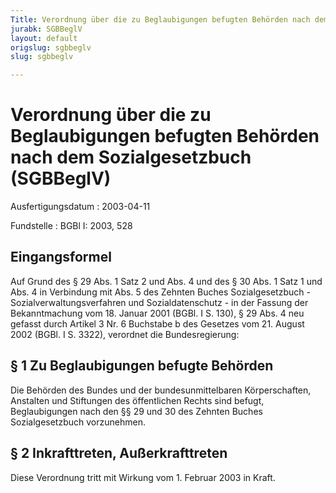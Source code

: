 ```yaml
---
Title: Verordnung über die zu Beglaubigungen befugten Behörden nach dem Sozialgesetzbuch
jurabk: SGBBeglV
layout: default
origslug: sgbbeglv
slug: sgbbeglv

---
```


# Verordnung über die zu Beglaubigungen befugten Behörden nach dem Sozialgesetzbuch (SGBBeglV)

Ausfertigungsdatum
:   2003-04-11

Fundstelle
:   BGBl I: 2003, 528



## Eingangsformel

Auf Grund des § 29 Abs. 1 Satz 2 und Abs. 4 und des § 30 Abs. 1 Satz 1
und Abs. 4 in Verbindung mit Abs. 5 des Zehnten Buches
Sozialgesetzbuch - Sozialverwaltungsverfahren und Sozialdatenschutz -
in der Fassung der Bekanntmachung vom 18. Januar 2001 (BGBl. I S.
130), § 29 Abs. 4 neu gefasst durch Artikel 3 Nr. 6 Buchstabe b des
Gesetzes vom 21. August 2002 (BGBl. I S. 3322), verordnet die
Bundesregierung:


## § 1 Zu Beglaubigungen befugte Behörden

Die Behörden des Bundes und der bundesunmittelbaren Körperschaften,
Anstalten und Stiftungen des öffentlichen Rechts sind befugt,
Beglaubigungen nach den §§ 29 und 30 des Zehnten Buches
Sozialgesetzbuch vorzunehmen.


## § 2 Inkrafttreten, Außerkrafttreten

Diese Verordnung tritt mit Wirkung vom 1. Februar 2003 in Kraft.

